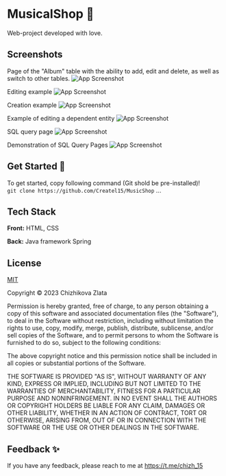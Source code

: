 
# MusicalShop 📝  
Web-project developed with love. 

## Screenshots  
Page of the "Album" table with the ability to add, edit and delete, as well as switch to other tables.
![App Screenshot](https://sun9-68.userapi.com/impg/WNZ_JrRqXUku4ZZEL08f1VOFAowbjvYodnbpLg/FFCiaWLUs1s.jpg?size=1280x603&quality=96&sign=2a127715ce7100c6097bba8e49927ac8&type=album)

Editing example
![App Screenshot](https://sun9-44.userapi.com/impg/gsNAfv0V7JLHc8m67WlJfyVDvCTDewkDWeNmNw/zcDqgbNW5Go.jpg?size=1280x605&quality=96&sign=5274b7abb1babcd92a6828e9235d566b&type=album)

Creation example
![App Screenshot](https://sun9-45.userapi.com/impg/nXe7w-VYnIRJpExtSKgH5CmKbHPwRbSurDNKYA/U13lfckMcJQ.jpg?size=1280x603&quality=96&sign=a61f49ee911aee07103fce68a3ca7371&type=album)

Example of editing a dependent entity
![App Screenshot](https://sun9-30.userapi.com/impg/g_senQR21uGFqce118mAKTx1FoUL5boIU-Ob5A/YJNBEIHyiuc.jpg?size=1280x604&quality=96&sign=dbd00337a068a53132f2116d832cb083&type=album)

SQL query page
![App Screenshot](https://sun9-59.userapi.com/impg/YzttL1VUa1-6X5BhZOLbnkgrvibFHWC5zlau0w/UluRU14haDg.jpg?size=1280x603&quality=96&sign=a37c932da5fd9689c9041367d991b8ce&type=album)

Demonstration of SQL Query Pages
![App Screenshot](https://sun9-72.userapi.com/impg/5XTAwit0z4XazFnoRk86vKPWBWIZLJNKtXH6KQ/MgRvStD2VDw.jpg?size=1280x602&quality=96&sign=239ada3dd84abbb658f6fdef7a904719&type=album)
## Get Started 🚀  
To get started, copy following command (Git shold be pre-installed)!  
```git clone https://github.com/Createl15/MusicShop```
...

## Tech Stack  
**Front:** HTML, CSS 

**Back:** Java framework Spring 


 
## License  
[MIT](https://choosealicense.com/licenses/mit/)  

Copyright © 2023 Chizhikova Zlata

Permission is hereby granted, free of charge, to any person obtaining a copy
of this software and associated documentation files (the "Software"), to deal
in the Software without restriction, including without limitation the rights
to use, copy, modify, merge, publish, distribute, sublicense, and/or sell
copies of the Software, and to permit persons to whom the Software is
furnished to do so, subject to the following conditions:

The above copyright notice and this permission notice shall be included in all
copies or substantial portions of the Software.

THE SOFTWARE IS PROVIDED "AS IS", WITHOUT WARRANTY OF ANY KIND, EXPRESS OR
IMPLIED, INCLUDING BUT NOT LIMITED TO THE WARRANTIES OF MERCHANTABILITY,
FITNESS FOR A PARTICULAR PURPOSE AND NONINFRINGEMENT. IN NO EVENT SHALL THE
AUTHORS OR COPYRIGHT HOLDERS BE LIABLE FOR ANY CLAIM, DAMAGES OR OTHER
LIABILITY, WHETHER IN AN ACTION OF CONTRACT, TORT OR OTHERWISE, ARISING FROM,
OUT OF OR IN CONNECTION WITH THE SOFTWARE OR THE USE OR OTHER DEALINGS IN THE
SOFTWARE.

## Feedback ✨ 
If you have any feedback, please reach to me at https://t.me/chizh_15 
